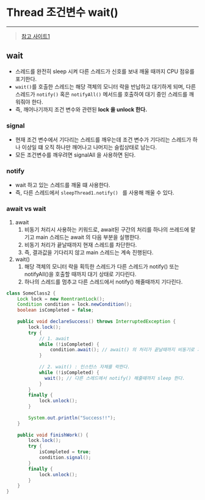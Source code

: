# Thread 조건변수 wait()

---

>[참고 사이트1](https://cypsw.tistory.com/entry/C-Task-Wait-vs-await-%EC%B0%A8%EC%9D%B4%EC%A0%90)

## wait 

- 스레드를 완전히 sleep 시켜 다른 스레드가 신호를 보내 깨울 때까지 CPU 점유를 포기한다. 
- `wait()`를 호출한 스레드는 해당 객체의 모니터 락을 반납하고 대기하게 되며, 다른 스레드가 `notify()` 혹은 `notifyAll()` 메서드를 호출하여 대기 중인 스레드를 깨워줘야 한다.
- 즉, 깨어나기까지 조건 변수와 관련된 **lock 을 unlock 한다.** 

### signal 

- 현재 조건 변수에서 기다리는 스레드를 깨우는데 조건 변수가 기다리는 스레드가 하나 이상일 떄 오직 하나만 깨어나고 나머지는 슬립상태로 남는다. 
- 모든 조건변수를 깨우려면 signalAll 을 사용하면 된다. 

### notify

- wait 하고 있는 스레드를 깨울 떄 사용한다. 
- 즉, 다른 스레드에서 `sleepThread1.notify() ` 를 사용해 깨울 수 있다. 

### await vs wait

1. await 
   1. 비동기 처리시 사용하는 키워드로, await된 구간의 처리를 하나의 쓰레드에 맡기고 main 스레드는 await 의 다음 부분을 실행한다. 
   2. 비동기 처리가 끝날때까지 현재 스레드를 차단한다. 
   3. 즉, 결과값을 기다리지 않고 main 스레드는 계속 진행된다. 
2. wait()
   1. 해당 객체의 모니터 락을 획득한 스레드가 다른 스레드가 notify() 또는 notifyAll()을 호출할 때까지 대기 상태로 기다린다. 
   2. 하나의 스레드를 멈추고 다른 스레드에서 notify() 해줄때까지 기다린다. 

```java
class SomeClass2 {
    Lock lock = new ReentrantLock();
    Condition condition = lock.newCondition();
    boolean isCompleted = false;
 
    public void declareSuccess() throws InterruptedException {
        lock.lock();
        try {
            // 1. await  
            while (!isCompleted) {
                condition.await(); // await() 의 처리가 끝날때까지 비동기로 기다린다. 
            }
            
            // 2. wait() : 인스턴스 자체를 락한다. 
            while (!isCompleted) {
          	  wait(); // 다른 스레드에서 notify() 해줄때까지 sleep 한다. 
            }
        }
        finally {
            lock.unlock();
        }
       
        System.out.println("Success!!");
    }
 
    public void finishWork() {
        lock.lock();
        try {
            isCompleted = true;
            condition.signal();
        }
        finally {
            lock.unlock();
        }
    }
}
```

